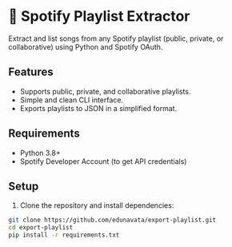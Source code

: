 # 🎵 Spotify Playlist Extractor

Extract and list songs from any Spotify playlist (public, private, or collaborative) using Python and Spotify OAuth.

## Features

- Supports public, private, and collaborative playlists.
- Simple and clean CLI interface.
- Exports playlists to JSON in a simplified format.

## Requirements

- Python 3.8+
- Spotify Developer Account (to get API credentials)

## Setup

1. Clone the repository and install dependencies:

```bash
git clone https://github.com/edunavata/export-playlist.git
cd export-playlist
pip install -r requirements.txt
```
